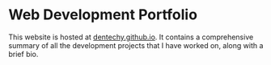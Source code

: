 # Web Development Portfolio

<p>This website is hosted at <a href="https://dentechy.github.io">dentechy.github.io</a>. It contains a comprehensive summary of all the development projects that I have worked on, along with a brief bio. </p>
